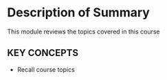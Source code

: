 # Description of Summary

This module reviews the topics covered in this course

## KEY CONCEPTS

* Recall course topics